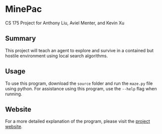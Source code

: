 # MinePac
CS 175 Project for Anthony Liu, Aviel Menter, and Kevin Xu

## Summary

This project will teach an agent to explore and survive in a contained but hostile environment using local search algorithms.

## Usage

To use this program, download the `source` folder and run the `maze.py` file using python. For assistance using this program, use the `--help` flag when running.

## Website

For a more detailed explanation of the program, please visit the [project website](https://avielmenter.github.io/MinePac/index.html).
